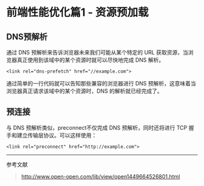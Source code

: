 # 前端性能优化篇1 - 资源预加载

## DNS预解析

通过 DNS 预解析来告诉浏览器未来我们可能从某个特定的 URL 获取资源，当浏览器真正使用到该域中的某个资源时就可以尽快地完成 DNS 解析。

    <link rel="dns-prefetch" href="//example.com"> 

通过简单的一行代码就可以告知那些兼容的浏览器进行 DNS 预解析，这意味着当浏览器真正请求该域中的某个资源时，DNS 的解析就已经完成了。

## 预连接

与 DNS 预解析类似，preconnect不仅完成 DNS 预解析，同时还将进行 TCP 握手和建立传输层协议。可以这样使用：

    <link rel="preconnect" href="http://example.com"> 



---

参考文献

> http://www.open-open.com/lib/view/open1449664526801.html
